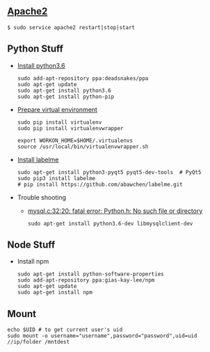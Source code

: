 ## [Apache2](https://www.cyberciti.biz/faq/ubuntu-linux-start-restart-stop-apache-web-server/)

```
$ sudo service apache2 restart|stop|start
```

## Python Stuff

- [Install python3.6](https://askubuntu.com/a/865569)

    ```
    sudo add-apt-repository ppa:deadsnakes/ppa
    sudo apt-get update
    sudo apt-get install python3.6
    sudo apt-get install python-pip
    ```

- [Prepare virtual environment](https://github.com/abawchen/cheatsheet/tree/master/python#virtual-environment)

    ```
    sudo pip install virtualenv
    sudo pip install virtualenvwrapper
    ```
    ```
    export WORKON_HOME=$HOME/.virtualenvs
    source /usr/local/bin/virtualenvwrapper.sh
    ```


- [Install labelme](https://github.com/wkentaro/labelme#ubuntu)

    ```
    sudo apt-get install python3-pyqt5 pyqt5-dev-tools  # PyQt5
    sudo pip3 install labelme
    # pip install https://github.com/abawchen/labelme.git
    ```

- Trouble shooting

    * [mysql.c:32:20: fatal error: Python.h: No such file or directory](https://github.com/openai/gym/issues/757#issuecomment-338700681)
    
    
        ```
        sudo apt-get install python3.6-dev libmysqlclient-dev
        ```
    
    
## Node Stuff

- Install npm

    ```
    sudo apt-get install python-software-properties
    sudo add-apt-repository ppa:gias-kay-lee/npm
    sudo apt-get update
    sudo apt-get install npm
    ```

## Mount

```
echo $UID # to get current user's uid
sudo mount -o username="username",password="password",uid=uid //ip/folder /mntdest
```
